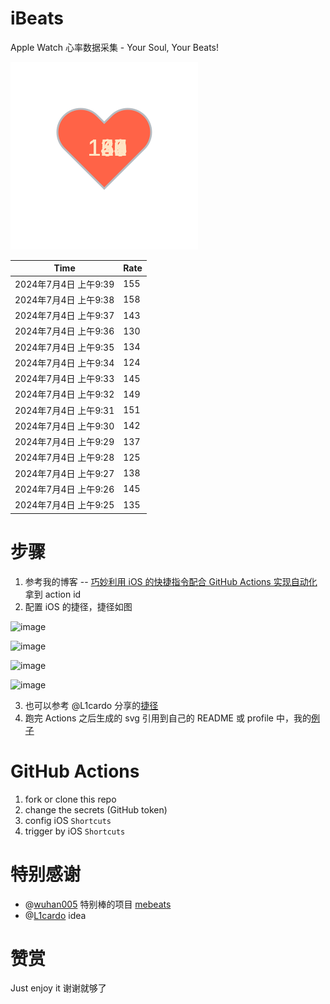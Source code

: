# iBeats
Apple Watch 心率数据采集 - Your Soul, Your Beats!

![](./files/heart.svg)

<!--START_SECTION:my_heart_rate-->
| Time | Rate | 
 | ---- | ---- | 
| 2024年7月4日 上午9:39 | 155 |
| 2024年7月4日 上午9:38 | 158 |
| 2024年7月4日 上午9:37 | 143 |
| 2024年7月4日 上午9:36 | 130 |
| 2024年7月4日 上午9:35 | 134 |
| 2024年7月4日 上午9:34 | 124 |
| 2024年7月4日 上午9:33 | 145 |
| 2024年7月4日 上午9:32 | 149 |
| 2024年7月4日 上午9:31 | 151 |
| 2024年7月4日 上午9:30 | 142 |
| 2024年7月4日 上午9:29 | 137 |
| 2024年7月4日 上午9:28 | 125 |
| 2024年7月4日 上午9:27 | 138 |
| 2024年7月4日 上午9:26 | 145 |
| 2024年7月4日 上午9:25 | 135 |

<!--END_SECTION:my_heart_rate-->

# 步骤
1. 参考我的博客 -- [巧妙利用 iOS 的快捷指令配合 GitHub Actions 实现自动化](https://github.com/yihong0618/gitblog/issues/198) 拿到 action id
2. 配置 iOS 的捷径，捷径如图

![image](https://user-images.githubusercontent.com/15976103/122154218-0db0b480-ce97-11eb-93bb-5aec07c558dc.png)

![image](https://user-images.githubusercontent.com/15976103/122154236-186b4980-ce97-11eb-8e4b-70551a0391ae.png)

![image](https://user-images.githubusercontent.com/15976103/122154268-2d47dd00-ce97-11eb-902e-3acf292265a9.png)

![image](https://user-images.githubusercontent.com/15976103/122174055-fa144680-ceb4-11eb-9be2-3eb83cd516f7.png)

3. 也可以参考 @L1cardo 分享的[捷径](https://www.icloud.com/shortcuts/6ab6047b459c41ad822ad6b94b1c03d4)
4. 跑完 Actions 之后生成的 svg 引用到自己的 README 或 profile 中，我的[例子](https://github.com/yihong0618) 

# GitHub Actions

1. fork or clone this repo
2. change the secrets (GitHub token)
3. config iOS `Shortcuts` 
4. trigger by iOS `Shortcuts`

# 特别感谢
- @[wuhan005](https://github.com/wuhan005) 特别棒的项目 [mebeats](https://github.com/wuhan005/mebeats)
- @[L1cardo](https://github.com/L1cardo) idea

# 赞赏
Just enjoy it
谢谢就够了
